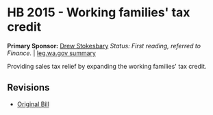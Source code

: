 # HB 2015 - Working families' tax credit
**Primary Sponsor:** [Drew Stokesbary](/person/leg/drew.stokesbary.md)
*Status: First reading, referred to Finance.* | [leg.wa.gov summary](https://app.leg.wa.gov/billsummary?BillNumber=2015&Year=2021)

Providing sales tax relief by expanding the working families' tax credit.

## Revisions
* [Original Bill](1/)